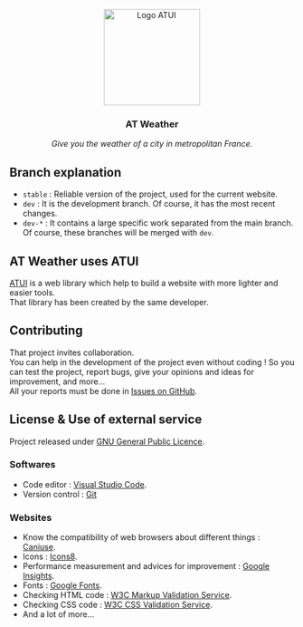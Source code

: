 <p align="center"><img src="https://alcapitan.github.io/weather/patch/icons/logo.png" alt="Logo ATUI" width="170" height="170"></p>
<h3 align="center">AT Weather</h3>
<p align="center"><i>Give you the weather of a city in metropolitan France.</i></p> 

## Branch explanation
- `stable` : Reliable version of the project, used for the current website.
- `dev` : It is the development branch. Of course, it has the most recent changes.
- `dev-*` : It contains a large specific work separated from the main branch. Of course, these branches will be merged with `dev`.

## AT Weather uses ATUI
<a href="https://github.com/alcapitan/atui">ATUI</a> is a web library which help to build a website with more lighter and easier tools.  
That library has been created by the same developer.


## Contributing
That project invites collaboration.  
You can help in the development of the project even without coding ! So you can test the project, report bugs, give your opinions and ideas for improvement, and more...  
All your reports must be done in <a href="https://github.com/alcapitan/weather/issues">Issues on GitHub</a>.

## License & Use of external service
Project released under <a href="https://alcapitan.github.io/weather/LICENSE.md">GNU General Public Licence</a>.  
### Softwares
- Code editor : <a href="https://code.visualstudio.com/">Visual Studio Code</a>.
- Version control : <a href="https://git-scm.com/">Git</a>
### Websites
- Know the compatibility of web browsers about different things : <a href="https://caniuse.com">Caniuse</a>.
- Icons : <a href="https://icons8.com/">Icons8</a>.
- Performance measurement and advices for improvement : <a href="https://developers.google.com/speed/pagespeed/insights">Google Insights</a>.
- Fonts : <a href="https://fonts.google.com/">Google Fonts</a>.
- Checking HTML code : <a href="https://validator.w3.org/">W3C Markup Validation Service</a>.
- Checking CSS code : <a href="https://jigsaw.w3.org/css-validator/">W3C CSS Validation Service</a>.
- And a lot of more...
